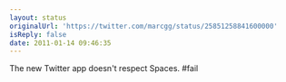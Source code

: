 ```yaml
---
layout: status
originalUrl: 'https://twitter.com/marcgg/status/25851258841600000'
isReply: false
date: 2011-01-14 09:46:35
---
```


The new Twitter app doesn't respect Spaces. #fail
